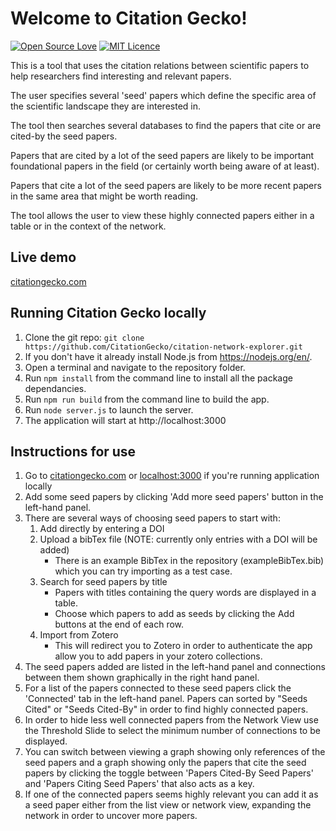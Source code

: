 # Welcome to Citation Gecko!

[![Open Source Love](https://badges.frapsoft.com/os/v2/open-source.svg?v=103)](https://github.com/ellerbrock/open-source-badges/)
[![MIT Licence](https://badges.frapsoft.com/os/mit/mit.svg?v=103)](https://opensource.org/licenses/mit-license.php)

This is a tool that uses the citation relations between scientific papers to help researchers find interesting and relevant papers.

The user specifies several 'seed' papers which define the specific area of the scientific landscape they are interested in.

The tool then searches several databases to find the papers that cite or are cited-by the seed papers.

Papers that are cited by a lot of the seed papers are likely to be important foundational papers in the field (or certainly worth being aware of at least).

Papers that cite a lot of the seed papers are likely to be more recent papers in the same area that might be worth reading.

The tool allows the user to view these highly connected papers either in a table or in the context of the network.

## Live demo

[citationgecko.com](http://citationgecko.com)

## Running Citation Gecko locally

1. Clone the git repo:
`git clone https://github.com/CitationGecko/citation-network-explorer.git`
2. If you don't have it already install Node.js from https://nodejs.org/en/.
3. Open a terminal and navigate to the repository folder.
4. Run `npm install` from the command line to install all the package dependancies.
5. Run `npm run build` from the command line to build the app. 
6. Run `node server.js` to launch the server.
7. The application will start at http://localhost:3000

## Instructions for use

1. Go to [citationgecko.com](http://citationgecko.com) or [localhost:3000](http://localhost:3000) if you're running application locally
2. Add some seed papers by clicking 'Add more seed papers' button in the left-hand panel.
2. There are several ways of choosing seed papers to start with:
    1. Add directly by entering a DOI
    2. Upload a bibTex file (NOTE: currently only entries with a DOI will be added)
        * There is an example BibTex in the repository (exampleBibTex.bib) which you can try importing as a test case.
    3. Search for seed papers by title
        * Papers with titles containing the query words are displayed in a table.
        * Choose which papers to add as seeds by clicking the Add buttons at the end of each row.
    4. Import from Zotero
        * This will redirect you to Zotero in order to authenticate the app allow you to add papers in your zotero collections. 
3. The seed papers added are listed in the left-hand panel and connections between them shown graphically in the right hand panel.
4. For a list of the papers connected to these seed papers click the 'Connected' tab in the left-hand panel. Papers can sorted by "Seeds Cited" or "Seeds Cited-By" in order to find highly connected papers.
5. In order to hide less well connected papers from the Network View use the Threshold Slide to select the minimum number of connections to be displayed.
6. You can switch between viewing a graph showing only references of the seed papers and a graph showing only the papers that cite the seed papers by clicking the toggle between 'Papers Cited-By Seed Papers' and 'Papers Citing Seed Papers' that also acts as a key.
6. If one of the connected papers seems highly relevant you can add it as a seed paper either from the list view or network view, expanding the network in order to uncover more papers.

